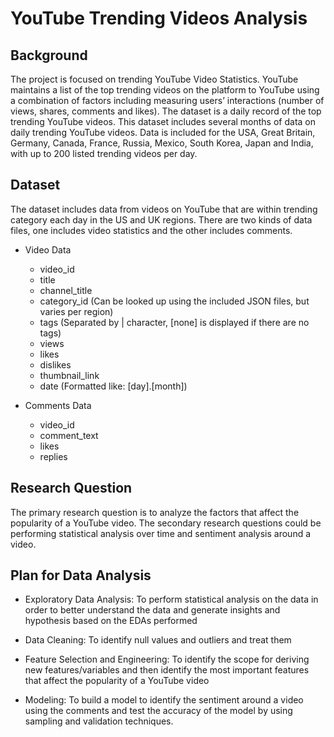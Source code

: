 # YouTube Trending Videos Analysis


## Background
The project is focused on trending YouTube Video Statistics. YouTube maintains a list of the top trending videos on the platform to YouTube using a combination of factors including measuring users’ interactions (number of views, shares, comments and likes). The dataset is a daily record of the top trending YouTube videos. This dataset includes several months of data on daily trending YouTube videos. Data is included for the USA, Great Britain, Germany, Canada, France, Russia, Mexico, South Korea, Japan and India, with up to 200 listed trending videos per day.


## Dataset
The dataset includes data from videos on YouTube that are within trending category each day in the US and UK regions. There are two kinds of data files, one includes video statistics and the other includes comments.


- Video Data
  - video_id
  -	title
  -	channel_title
  -	category_id (Can be looked up using the included JSON files, but varies per region)
  -	tags (Separated by | character, [none] is displayed if there are no tags)
  -	views
  -	likes
  -	dislikes
  -	thumbnail_link
  -	date (Formatted like: [day].[month])

- Comments Data
  -	video_id
  -	comment_text
  -	likes
  -	replies


## Research Question
The primary research question is to analyze the factors that affect the popularity of a YouTube video. The secondary research questions could be performing statistical analysis over time and sentiment analysis around a video.


## Plan for Data Analysis
-	Exploratory Data Analysis: To perform statistical analysis on the data in order to better understand the data and generate insights and hypothesis based on the EDAs performed

-	Data Cleaning: To identify null values and outliers and treat them

-	Feature Selection and Engineering: To identify the scope for deriving new features/variables and then identify the most important features that affect the popularity of a YouTube video

-	Modeling: To build a model to identify the sentiment around a video using the comments and test the accuracy of the model by using sampling and validation techniques.
